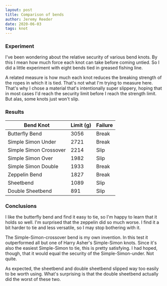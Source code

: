 ```yaml
---
layout: post
title: Comparison of bends
author: Jeremy Reeder
date: 2020-06-03
tags: knot
---
```


### Experiment

I've been wondering about the relative security of various bend knots. By this
I mean how much force each knot can take before coming untied. So I did a
little experiment with eight bends tied in greased fishing line.

A related measure is how much each knot reduces the breaking strength of the
ropes in which it is tied. That's not what I'm trying to measure here. That's
why I chose a material that's intentionally super slippery, hoping that in most
cases I'd reach the security limit before I reach the strength limit. But alas,
some knots just won't slip.


### Results

| Bend Knot              | Limit (g) | Failure |
|------------------------|-----------|---------|
| Butterfly Bend         | 3056      | Break   |
| Simple Simon Under     | 2721      | Break   |
| Simple Simon Crossover | 2214      | Slip    |
| Simple Simon Over      | 1982      | Slip    |
| Simple Simon Double    | 1933      | Break   |
| Zeppelin Bend          | 1827      | Break   |
| Sheetbend              | 1089      | Slip    |
| Double Sheetbend       | 891       | Slip    |


### Conclusions

I like the butterfly bend and find it easy to tie, so I'm happy to learn that
it holds so well. I'm surprised that the zeppelin did so much worse. I find it
a bit harder to tie and less versatile, so I may stop bothering with it.

The Simple-Simon-crossover bend is my own invention. In this test it outperformed all but one of Harry Asher's Simple-Simon knots. Since it's also the easiest Simple-Simon to tie,
this is pretty satisfying. I had hoped, though, that it would equal the security of the Simple-Simon-under. Not quite.

As expected, the sheetbend and double sheetbend slipped way too easily to be
worth using. What's surprising is that the double sheetbend actually did the
worst of these two.
